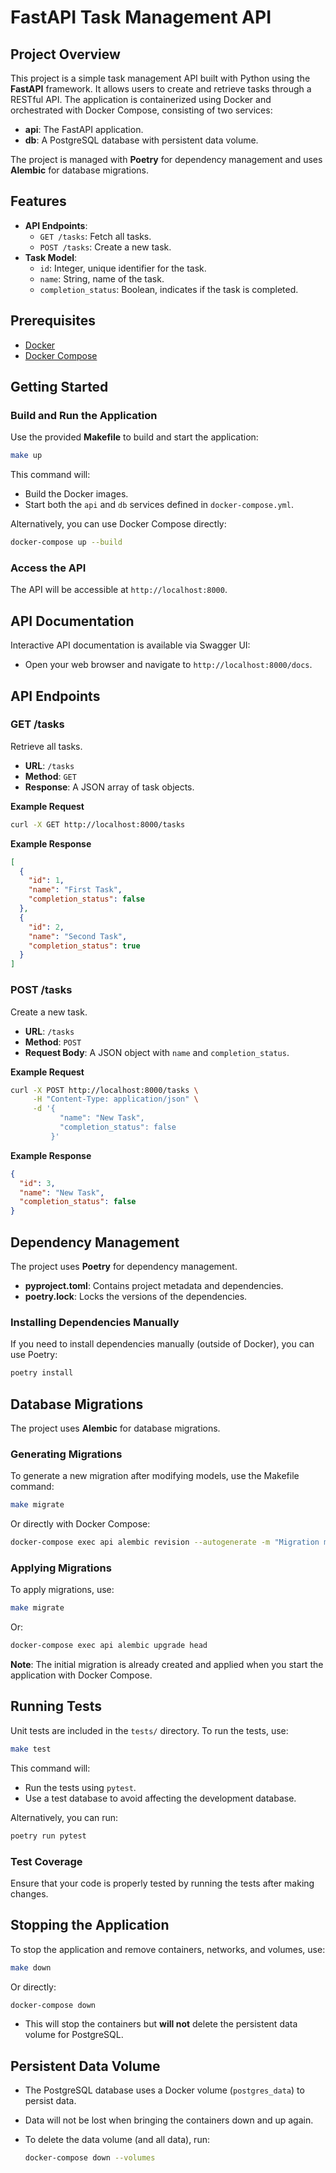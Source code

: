 # FastAPI Task Management API

## Project Overview

This project is a simple task management API built with Python using the **FastAPI** framework. It allows users to create and retrieve tasks through a RESTful API. The application is containerized using Docker and orchestrated with Docker Compose, consisting of two services:

- **api**: The FastAPI application.
- **db**: A PostgreSQL database with persistent data volume.

The project is managed with **Poetry** for dependency management and uses **Alembic** for database migrations.

## Features 

- **API Endpoints**:
  - `GET /tasks`: Fetch all tasks.
  - `POST /tasks`: Create a new task.
- **Task Model**:
  - `id`: Integer, unique identifier for the task.
  - `name`: String, name of the task.
  - `completion_status`: Boolean, indicates if the task is completed.

## Prerequisites

- [Docker](https://www.docker.com/get-started)
- [Docker Compose](https://docs.docker.com/compose/install/)

## Getting Started

### Build and Run the Application

Use the provided **Makefile** to build and start the application:

```bash
make up
```

This command will:

- Build the Docker images.
- Start both the `api` and `db` services defined in `docker-compose.yml`.

Alternatively, you can use Docker Compose directly:

```bash
docker-compose up --build
```

### Access the API

The API will be accessible at `http://localhost:8000`.

## API Documentation

Interactive API documentation is available via Swagger UI:

- Open your web browser and navigate to `http://localhost:8000/docs`.

## API Endpoints

### GET /tasks

Retrieve all tasks.

- **URL**: `/tasks`
- **Method**: `GET`
- **Response**: A JSON array of task objects.

**Example Request**

```bash
curl -X GET http://localhost:8000/tasks
```

**Example Response**


```json
[
  {
    "id": 1,
    "name": "First Task",
    "completion_status": false
  },
  {
    "id": 2,
    "name": "Second Task",
    "completion_status": true
  }
]
```

### POST /tasks

Create a new task.

- **URL**: `/tasks`
- **Method**: `POST`
- **Request Body**: A JSON object with `name` and `completion_status`.

**Example Request**

```bash
curl -X POST http://localhost:8000/tasks \
     -H "Content-Type: application/json" \
     -d '{
           "name": "New Task",
           "completion_status": false
         }'
```

**Example Response**

```json
{
  "id": 3,
  "name": "New Task",
  "completion_status": false
}
```


## Dependency Management

The project uses **Poetry** for dependency management.

- **pyproject.toml**: Contains project metadata and dependencies.
- **poetry.lock**: Locks the versions of the dependencies.

### Installing Dependencies Manually

If you need to install dependencies manually (outside of Docker), you can use Poetry:

```bash
poetry install
```

## Database Migrations

The project uses **Alembic** for database migrations.

### Generating Migrations

To generate a new migration after modifying models, use the Makefile command:

```bash
make migrate
```

Or directly with Docker Compose:

```bash
docker-compose exec api alembic revision --autogenerate -m "Migration message"
```

### Applying Migrations

To apply migrations, use:

```bash
make migrate
```

Or:

```bash
docker-compose exec api alembic upgrade head
```

**Note**: The initial migration is already created and applied when you start the application with Docker Compose.

## Running Tests

Unit tests are included in the `tests/` directory. To run the tests, use:

```bash
make test
```

This command will:

- Run the tests using `pytest`.
- Use a test database to avoid affecting the development database.

Alternatively, you can run:

```bash
poetry run pytest
```

### Test Coverage

Ensure that your code is properly tested by running the tests after making changes.

## Stopping the Application

To stop the application and remove containers, networks, and volumes, use:

```bash
make down
```

Or directly:

```bash
docker-compose down
```

- This will stop the containers but **will not** delete the persistent data volume for PostgreSQL.

## Persistent Data Volume

- The PostgreSQL database uses a Docker volume (`postgres_data`) to persist data.
- Data will not be lost when bringing the containers down and up again.
- To delete the data volume (and all data), run:

  ```bash
  docker-compose down --volumes
  ```

